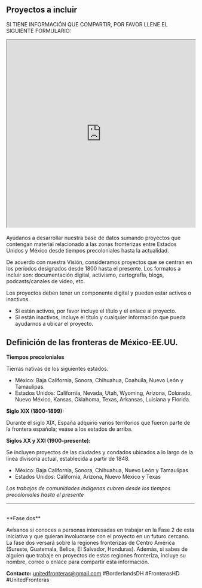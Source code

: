 ## Proyectos a incluir

SI TIENE INFORMACIÓN QUE COMPARTIR, POR FAVOR LLENE EL SIGUIENTE FORMULARIO:

<iframe src="https://goo.gl/forms/mWNvJbvqC0lTPnCv1" width="100%" height="500" border="10"></iframe>

<br>
<br>
Ayúdanos a desarrollar nuestra base de datos sumando proyectos que contengan material relacionado a las
zonas fronterizas entre Estados Unidos y México desde tiempos precoloniales hasta la actualidad.

De acuerdo con nuestra Visión, consideramos proyectos  que se centran en los períodos designados desde
1800 hasta el presente. Los formatos a incluir son: documentación digital, activismo, cartografía,
blogs, podcasts/canales de video, etc.

Los proyectos deben tener un componente digital y pueden estar activos o inactivos.
- Si están activos, por favor incluye el título y el enlace al proyecto.
- Si están inactivos, incluye el título y cualquier información que pueda ayudarnos a ubicar el proyecto.

## Definición de las fronteras de México-EE.UU.

**Tiempos precoloniales**

Tierras nativas de los siguientes estados.

- México: Baja California, Sonora, Chihuahua, Coahuila, Nuevo León y Tamaulipas.
- Estados Unidos: California, Nevada, Utah, Wyoming, Arizona, Colorado,  Nuevo México, Kansas, Oklahoma,
Texas, Arkansas, Luisiana y Florida.

**Siglo XIX (1800-1899):**

Durante el siglo XIX, España adquirió varios territorios que fueron parte de la frontera española; veáse
a los estados de arriba.

**Siglos XX y XXI (1900-presente):**

Se incluyen proyectos de las ciudades y condados ubicados a lo largo de la línea divisoria actual,
establecida a partir de 1848.

- México: Baja California, Sonora, Chihuahua, Nuevo León y Tamaulipas
- Estados Unidos: California, Arizona, Nuevo México y Texas

*Los trabajos de comunidades indígenas cubren desde los tiempos precoloniales hasta el presente*

---------------------------------------------------------------------------------------------------
<br>
**Fase dos**

Avísanos si conoces a personas interesadas en trabajar en la Fase 2 de esta iniciativa y que quieran
involucrarse con el proyecto en un futuro cercano. La fase dos versará sobre la regiones fronterizas de
Centro América (Sureste, Guatemala, Belice, El Salvador, Honduras). Además, si sabes de alguien que
trabaje en proyectos de estas regiones fronteriza, incluye su nombre, correo o enlace para compartir
esta información.

**Contacto:**
unitedfronteras@gmail.com
\#BorderlandsDH \#FronterasHD \#UnitedFronteras     
